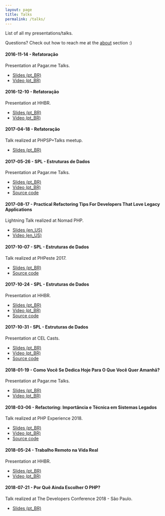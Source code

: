```yaml
---
layout: page
title: Talks
permalink: /talks/
---
```


List of all my presentations/talks.

Questions? Check out how to reach me at the [about](/about) section :)

#### 2016-11-14 - Refatoração

Presentation at Pagar.me Talks.

* [Slides (pt_BR)](https://speakerdeck.com/devdrops/refatoracao-pagar-dot-me-talks)
* [Video (pt_BR)](https://www.youtube.com/watch?v=D7X2hDf3mCQ)

#### 2016-12-10 - Refatoração

Presentation at HHBR.

* [Slides (pt_BR)](https://speakerdeck.com/devdrops/refatoracao-hhbr)
* [Video (pt_BR)](https://www.youtube.com/watch?v=CtiLfuVW7MQ)

#### 2017-04-18 - Refatoração

Talk realized at PHPSP+Talks meetup.

* [Slides (pt_BR)](https://speakerdeck.com/devdrops/refatoracao-phpsp-plus-talks)

#### 2017-05-26 - SPL - Estruturas de Dados

Presentation at Pagar.me Talks.

* [Slides (pt_BR)](https://speakerdeck.com/devdrops/spl-estruturas-de-dados-pagar-dot-me-talks)
* [Video (pt_BR)](https://www.youtube.com/watch?v=pA3zduWocew)
* [Source code](https://github.com/devdrops/spl-ds)

#### 2017-08-17 - Practical Refactoring Tips For Developers That Love Legacy Applications

Lightning Talk realized at Nomad PHP.

* [Slides (en_US)](https://speakerdeck.com/devdrops/practical-refactoring-tips-for-developers-that-love-legacy-applications-nomad-php)
* [Video (en_US)](https://www.youtube.com/watch?v=B9fOYN3tUF8)

#### 2017-10-07 - SPL - Estruturas de Dados

Talk realized at PHPeste 2017.

* [Slides (pt_BR)](https://speakerdeck.com/devdrops/spl-estruturas-de-dados-phpeste-2017)
* [Source code](https://github.com/devdrops/spl-ds)

#### 2017-10-24 - SPL - Estruturas de Dados

Presentation at HHBR.

* [Slides (pt_BR)](https://speakerdeck.com/devdrops/spl-estruturas-de-dados-hhbr)
* [Video (pt_BR)](https://www.youtube.com/watch?v=8tXgHtuj2Ko)
* [Source code](https://github.com/devdrops/php-ds)

#### 2017-10-31 - SPL - Estruturas de Dados

Presentation at CEL Casts.

* [Slides (pt_BR)](https://speakerdeck.com/devdrops/spl-estruturas-de-dados-cel-casts)
* [Video (pt_BR)](https://www.youtube.com/watch?v=GlQSIEYQqDQ)
* [Source code](https://github.com/devdrops/php-ds)

#### 2018-01-19 - Como Você Se Dedica Hoje Para O Que Você Quer Amanhã?

Presentation at Pagar.me Talks.

* [Slides (pt_BR)](https://speakerdeck.com/devdrops/como-voce-se-dedica-hoje-para-o-que-voce-quer-amanha-pagar-dot-me-talks)
* [Video (pt_BR)](https://www.youtube.com/watch?v=7o_HQGHmNck)

#### 2018-03-06 - Refactoring: Importância e Técnica em Sistemas Legados

Talk realized at PHP Experience 2018.

* [Slides (pt_BR)](https://docs.google.com/presentation/d/1dE1s4JcD500Er8ATtS2k-TAkCE3-m9IE6el2oxykpXc/edit?usp=sharing)
* [Video (pt_BR)](https://www.youtube.com/watch?v=fUNW_a6Selg)
* [Source code](https://github.com/devdrops/refactoring)

#### 2018-05-24 - Trabalho Remoto na Vida Real

Presentation at HHBR.

* [Slides (pt_BR)](https://speakerdeck.com/devdrops/trabalho-remoto-na-vida-real)
* [Video (pt_BR)](https://www.youtube.com/watch?v=6w6csM5u16g)

#### 2018-07-21 - Por Quê Ainda Escolher O PHP?

Talk realized at The Developers Conference 2018 - São Paulo.

* [Slides (pt_BR)](https://speakerdeck.com/devdrops/por-que-ainda-escolher-o-php-the-developers-conference-sp-2018)


